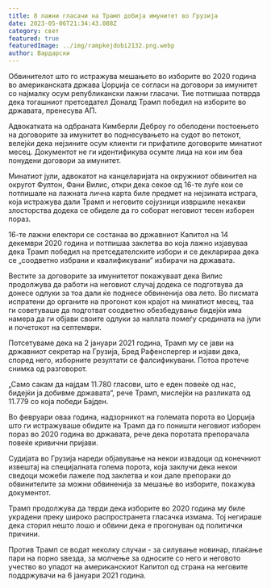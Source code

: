```yaml
---
title: 8 лажни гласачи на Трамп добија имунитет во Грузија
date: 2023-05-06T21:34:43.088Z
category: свет
featured: true
featuredImage: ../img/rampkejdobi2132.png.webp
author: Вардарски
---
```


Обвинителот што го истражува мешањето во изборите во 2020 година во американската држава Џорџија се согласи на договори за имунитет со најмалку осум републикански лажни гласачи. Тие потпишаа потврда дека тогашниот претседател Доналд Трамп победил на изборите во државата, пренесува АП.

Адвокатката на одбраната Кимберли Деброу го обелодени постоењето на договорите за имунитет во поднесувањето на судот во петокот, велејќи дека нејзините осум клиенти ги прифатиле договорите минатиот месец. Документот не ги идентификува осумте лица на кои им беа понудени договори за имунитет.

Минатиот јули, адвокатот на канцеларијата на окружниот обвинител на округот Фултон, Фани Вилис, откри дека секое од 16-те луѓе кои се потпишале на лажната лична карта биле предмет на нејзината истрага, која истражува дали Трамп и неговите сојузници извршиле некакви злосторства додека се обиделе да го соборат неговиот тесен изборен пораз.

16-те лажни електори се состанаа во државниот Капитол на 14 декември 2020 година и потпишаа заклетва во која лажно изјавуваа дека Трамп победил на претседателските избори и се декларираа дека се „соодветно избрани и квалификувани“ избирачи на државата.

Вестите за договорите за имунитетот покажуваат дека Вилис продолжува да работи на неговиот случај додека се подготвува да донесе одлуки за тоа дали ќе поднесе обвиненија ова лето. Во писмата испратени до органите на прогонот кон крајот на минатиот месец, таа ги советуваше да подготват соодветно обезбедување бидејќи има намера да ги објави своите одлуки за наплата помеѓу средината на јули и почетокот на септември.

Потсетуваме дека на 2 јануари 2021 година, Трамп му се јави на државниот секретар на Грузија, Бред Рафенспергер и изјави дека, според него, изборните резултати се фалсификувани. Потоа протече снимка од разговорот.

„Само сакам да најдам 11.780 гласови, што е еден повеќе од нас, бидејќи ја добивме државата“, рече Трамп, мислејќи на разликата од 11.779 со која победи Бајден.

Во февруари оваа година, надзорникот на големата порота во Џорџија што ги истражуваше обидите на Трамп да го поништи неговиот изборен пораз во 2020 година во државата, рече дека поротата препорачала повеќе кривични пријави.

Судијата во Грузија нареди објавување на некои извадоци од конечниот извештај на специјалната голема порота, која заклучи дека некои сведоци можеби лажеле под заклетва и кои дале препораки до обвинителите за можни обвиненија за мешање во изборите, покажува документот.

Трамп продолжува да тврди дека изборите во 2020 година му биле украдени преку широко распространета гласачка измама. Тој негираше дека сторил нешто лошо и обвини дека е прогонуван од политички причини.

Против Трамп се водат неколку случаи - за силување новинар, плаќање пари на порно ѕвезда, за молчење за односите со него и неговото учество во упадот на американскиот Капитол од страна на неговите поддржувачи на 6 јануари 2021 година.
